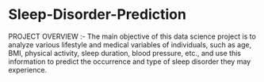 # Sleep-Disorder-Prediction
PROJECT OVERVIEW :- The main objective of this data science project is to analyze various lifestyle and medical variables of individuals, such as age, BMI, physical activity, sleep duration, blood pressure, etc., and use this information to predict the occurrence and type of sleep disorder they may experience.
